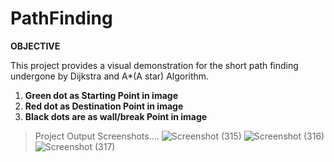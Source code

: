 # PathFinding

**OBJECTIVE**

This project provides a visual demonstration for the short path finding
undergone by Dijkstra and A*(A star) Algorithm.

1. **Green dot as Starting Point in image**
1. **Red dot as Destination Point in image**
1. **Black dots are as wall/break Point in image**

>Project Output Screenshots....
![Screenshot (315)](https://user-images.githubusercontent.com/46816394/101793272-9f77e780-3b2b-11eb-87fa-687defdccc8d.png)
![Screenshot (316)](https://user-images.githubusercontent.com/46816394/101793302-a56dc880-3b2b-11eb-954d-39eb7106e2e0.png)
![Screenshot (317)](https://user-images.githubusercontent.com/46816394/101793324-aa327c80-3b2b-11eb-97d4-028843f94d91.png)
